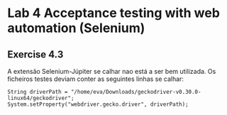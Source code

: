 # Lab 4 Acceptance testing with web automation (Selenium)

## Exercise 4.3

A extensão Selenium-Júpiter se calhar nao está a ser bem utilizada. Os ficheiros testes deviam conter as seguintes linhas se calhar:
```
String driverPath = "/home/eva/Downloads/geckodriver-v0.30.0-linux64/geckodriver";
System.setProperty("webdriver.gecko.driver", driverPath);
```